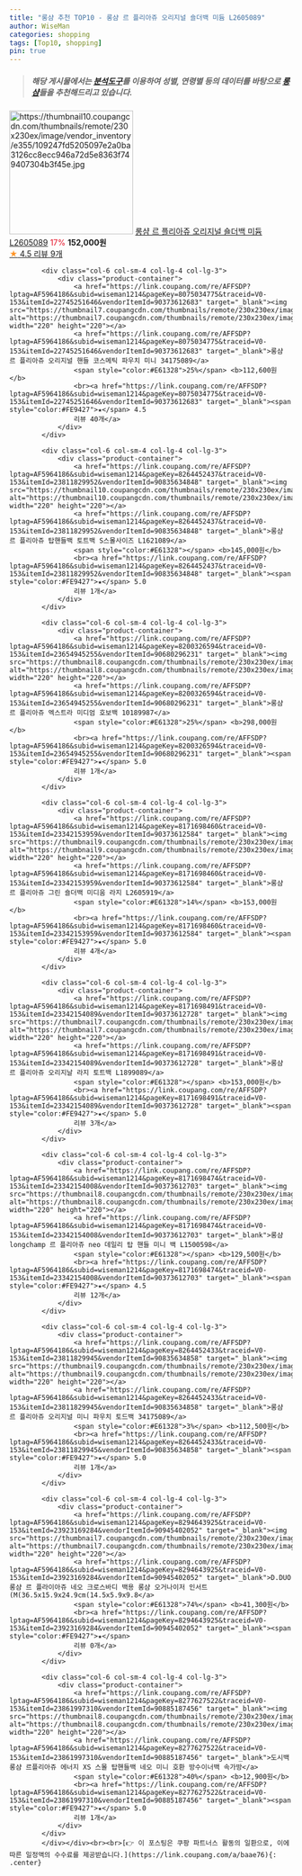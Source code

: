 ```yaml
---
title: "롱샴 추천 TOP10 - 롱샴 르 플리아쥬 오리지널 숄더백 미듐 L2605089"
author: WiseMan
categories: shopping
tags: [Top10, shopping]
pin: true
---
```


> ##### 해당 게시물에서는 [**분석도구**](https://itemscout.io/)를 이용하여 **성별**, **연령별** 등의 데이터를 바탕으로 [**롱샴**](https://link.coupang.com/a/baae76)들을 추천해드리고 있습니다.
<div class="container"><div class="row">
            <div class="col-6 col-sm-4 col-lg-4 col-lg-3">
                <div class="product-container">
                    <a href="https://link.coupang.com/re/AFFSDP?lptag=AF5964186&subid=wiseman1214&pageKey=8171698482&traceid=V0-153&itemId=23342154031&vendorItemId=90373612603" target="_blank"><img src="https://thumbnail10.coupangcdn.com/thumbnails/remote/230x230ex/image/vendor_inventory/e355/109247fd5205097e2a0ba3126cc8ecc946a72d5e8363f749407304b3f45e.jpg" alt="https://thumbnail10.coupangcdn.com/thumbnails/remote/230x230ex/image/vendor_inventory/e355/109247fd5205097e2a0ba3126cc8ecc946a72d5e8363f749407304b3f45e.jpg" width="220" height="220"></a>
                    <a href="https://link.coupang.com/re/AFFSDP?lptag=AF5964186&subid=wiseman1214&pageKey=8171698482&traceid=V0-153&itemId=23342154031&vendorItemId=90373612603" target="_blank">롱샴 르 플리아쥬 오리지널 숄더백 미듐 L2605089</a>
                    <span style="color:#E61328">17%</span> <b>152,000원</b>
                    <br><a href="https://link.coupang.com/re/AFFSDP?lptag=AF5964186&subid=wiseman1214&pageKey=8171698482&traceid=V0-153&itemId=23342154031&vendorItemId=90373612603" target="_blank"><span style="color:#FE9427">★</span> 4.5
                    리뷰 9개</a>
                </div>
            </div>
            
            <div class="col-6 col-sm-4 col-lg-4 col-lg-3">
                <div class="product-container">
                    <a href="https://link.coupang.com/re/AFFSDP?lptag=AF5964186&subid=wiseman1214&pageKey=8075034775&traceid=V0-153&itemId=22745251646&vendorItemId=90373612683" target="_blank"><img src="https://thumbnail7.coupangcdn.com/thumbnails/remote/230x230ex/image/vendor_inventory/c007/268e74bd3828ebc8747d99c99e395323d607b1117d063e061acfec37afa0.jpg" alt="https://thumbnail7.coupangcdn.com/thumbnails/remote/230x230ex/image/vendor_inventory/c007/268e74bd3828ebc8747d99c99e395323d607b1117d063e061acfec37afa0.jpg" width="220" height="220"></a>
                    <a href="https://link.coupang.com/re/AFFSDP?lptag=AF5964186&subid=wiseman1214&pageKey=8075034775&traceid=V0-153&itemId=22745251646&vendorItemId=90373612683" target="_blank">롱샴 르 플리아쥬 오리지널 핸들 코스메틱 파우치 미니 34175089</a>
                    <span style="color:#E61328">25%</span> <b>112,600원</b>
                    <br><a href="https://link.coupang.com/re/AFFSDP?lptag=AF5964186&subid=wiseman1214&pageKey=8075034775&traceid=V0-153&itemId=22745251646&vendorItemId=90373612683" target="_blank"><span style="color:#FE9427">★</span> 4.5
                    리뷰 40개</a>
                </div>
            </div>
            
            <div class="col-6 col-sm-4 col-lg-4 col-lg-3">
                <div class="product-container">
                    <a href="https://link.coupang.com/re/AFFSDP?lptag=AF5964186&subid=wiseman1214&pageKey=8264452437&traceid=V0-153&itemId=23811829952&vendorItemId=90835634848" target="_blank"><img src="https://thumbnail10.coupangcdn.com/thumbnails/remote/230x230ex/image/vendor_inventory/e725/1eef8db53c488422372499c06ea7f33d0cc3cdf2b9b8e2bdb7b3063c2f03.png" alt="https://thumbnail10.coupangcdn.com/thumbnails/remote/230x230ex/image/vendor_inventory/e725/1eef8db53c488422372499c06ea7f33d0cc3cdf2b9b8e2bdb7b3063c2f03.png" width="220" height="220"></a>
                    <a href="https://link.coupang.com/re/AFFSDP?lptag=AF5964186&subid=wiseman1214&pageKey=8264452437&traceid=V0-153&itemId=23811829952&vendorItemId=90835634848" target="_blank">롱샴 르 플리아쥬 탑핸들백 토트백 S스몰사이즈 L1621089</a>
                    <span style="color:#E61328"></span> <b>145,000원</b>
                    <br><a href="https://link.coupang.com/re/AFFSDP?lptag=AF5964186&subid=wiseman1214&pageKey=8264452437&traceid=V0-153&itemId=23811829952&vendorItemId=90835634848" target="_blank"><span style="color:#FE9427">★</span> 5.0
                    리뷰 1개</a>
                </div>
            </div>
            
            <div class="col-6 col-sm-4 col-lg-4 col-lg-3">
                <div class="product-container">
                    <a href="https://link.coupang.com/re/AFFSDP?lptag=AF5964186&subid=wiseman1214&pageKey=8200326594&traceid=V0-153&itemId=23654945255&vendorItemId=90680296231" target="_blank"><img src="https://thumbnail8.coupangcdn.com/thumbnails/remote/230x230ex/image/vendor_inventory/7ebf/e23f44023f5e8a8c94c9f4c3431cf9ce3ec609ba598302a6ac94485a7f68.jpg" alt="https://thumbnail8.coupangcdn.com/thumbnails/remote/230x230ex/image/vendor_inventory/7ebf/e23f44023f5e8a8c94c9f4c3431cf9ce3ec609ba598302a6ac94485a7f68.jpg" width="220" height="220"></a>
                    <a href="https://link.coupang.com/re/AFFSDP?lptag=AF5964186&subid=wiseman1214&pageKey=8200326594&traceid=V0-153&itemId=23654945255&vendorItemId=90680296231" target="_blank">롱샴 르 플리아쥬 엑스트라 미디엄 호보백 10189987</a>
                    <span style="color:#E61328">25%</span> <b>298,000원</b>
                    <br><a href="https://link.coupang.com/re/AFFSDP?lptag=AF5964186&subid=wiseman1214&pageKey=8200326594&traceid=V0-153&itemId=23654945255&vendorItemId=90680296231" target="_blank"><span style="color:#FE9427">★</span> 5.0
                    리뷰 1개</a>
                </div>
            </div>
            
            <div class="col-6 col-sm-4 col-lg-4 col-lg-3">
                <div class="product-container">
                    <a href="https://link.coupang.com/re/AFFSDP?lptag=AF5964186&subid=wiseman1214&pageKey=8171698460&traceid=V0-153&itemId=23342153959&vendorItemId=90373612584" target="_blank"><img src="https://thumbnail9.coupangcdn.com/thumbnails/remote/230x230ex/image/vendor_inventory/948c/b64449ea5da047ea1c825acd68f4ea009a79cade9b942cf6d2037e3a443c.jpg" alt="https://thumbnail9.coupangcdn.com/thumbnails/remote/230x230ex/image/vendor_inventory/948c/b64449ea5da047ea1c825acd68f4ea009a79cade9b942cf6d2037e3a443c.jpg" width="220" height="220"></a>
                    <a href="https://link.coupang.com/re/AFFSDP?lptag=AF5964186&subid=wiseman1214&pageKey=8171698460&traceid=V0-153&itemId=23342153959&vendorItemId=90373612584" target="_blank">롱샴 르 플리아쥬 그린 숄더백 미디움 라지 L2605919</a>
                    <span style="color:#E61328">14%</span> <b>153,000원</b>
                    <br><a href="https://link.coupang.com/re/AFFSDP?lptag=AF5964186&subid=wiseman1214&pageKey=8171698460&traceid=V0-153&itemId=23342153959&vendorItemId=90373612584" target="_blank"><span style="color:#FE9427">★</span> 5.0
                    리뷰 4개</a>
                </div>
            </div>
            
            <div class="col-6 col-sm-4 col-lg-4 col-lg-3">
                <div class="product-container">
                    <a href="https://link.coupang.com/re/AFFSDP?lptag=AF5964186&subid=wiseman1214&pageKey=8171698491&traceid=V0-153&itemId=23342154089&vendorItemId=90373612728" target="_blank"><img src="https://thumbnail7.coupangcdn.com/thumbnails/remote/230x230ex/image/vendor_inventory/2ab9/3a5fcb80b663182a136ab1f35c1ed1395eb6cc412166fff8fb2a83f11df3.jpg" alt="https://thumbnail7.coupangcdn.com/thumbnails/remote/230x230ex/image/vendor_inventory/2ab9/3a5fcb80b663182a136ab1f35c1ed1395eb6cc412166fff8fb2a83f11df3.jpg" width="220" height="220"></a>
                    <a href="https://link.coupang.com/re/AFFSDP?lptag=AF5964186&subid=wiseman1214&pageKey=8171698491&traceid=V0-153&itemId=23342154089&vendorItemId=90373612728" target="_blank">롱샴 르 플리아쥬 오리지날 라지 토트백 L1899089</a>
                    <span style="color:#E61328"></span> <b>153,000원</b>
                    <br><a href="https://link.coupang.com/re/AFFSDP?lptag=AF5964186&subid=wiseman1214&pageKey=8171698491&traceid=V0-153&itemId=23342154089&vendorItemId=90373612728" target="_blank"><span style="color:#FE9427">★</span> 5.0
                    리뷰 3개</a>
                </div>
            </div>
            
            <div class="col-6 col-sm-4 col-lg-4 col-lg-3">
                <div class="product-container">
                    <a href="https://link.coupang.com/re/AFFSDP?lptag=AF5964186&subid=wiseman1214&pageKey=8171698474&traceid=V0-153&itemId=23342154008&vendorItemId=90373612703" target="_blank"><img src="https://thumbnail8.coupangcdn.com/thumbnails/remote/230x230ex/image/vendor_inventory/860c/b15ec7f0606005ceb4c4e19273bba3df18ce26f930e65c769f9661dc873f.jpg" alt="https://thumbnail8.coupangcdn.com/thumbnails/remote/230x230ex/image/vendor_inventory/860c/b15ec7f0606005ceb4c4e19273bba3df18ce26f930e65c769f9661dc873f.jpg" width="220" height="220"></a>
                    <a href="https://link.coupang.com/re/AFFSDP?lptag=AF5964186&subid=wiseman1214&pageKey=8171698474&traceid=V0-153&itemId=23342154008&vendorItemId=90373612703" target="_blank">롱샴 longchamp 르 플리아쥬 neo 데일리 탑 핸들 미니 백 L1500598</a>
                    <span style="color:#E61328"></span> <b>129,500원</b>
                    <br><a href="https://link.coupang.com/re/AFFSDP?lptag=AF5964186&subid=wiseman1214&pageKey=8171698474&traceid=V0-153&itemId=23342154008&vendorItemId=90373612703" target="_blank"><span style="color:#FE9427">★</span> 4.5
                    리뷰 12개</a>
                </div>
            </div>
            
            <div class="col-6 col-sm-4 col-lg-4 col-lg-3">
                <div class="product-container">
                    <a href="https://link.coupang.com/re/AFFSDP?lptag=AF5964186&subid=wiseman1214&pageKey=8264452433&traceid=V0-153&itemId=23811829945&vendorItemId=90835634858" target="_blank"><img src="https://thumbnail9.coupangcdn.com/thumbnails/remote/230x230ex/image/vendor_inventory/7845/ffa317b2a1f3d24c8ce696bd6e6e5e46ab5764213acd893fc7abb23adc64.png" alt="https://thumbnail9.coupangcdn.com/thumbnails/remote/230x230ex/image/vendor_inventory/7845/ffa317b2a1f3d24c8ce696bd6e6e5e46ab5764213acd893fc7abb23adc64.png" width="220" height="220"></a>
                    <a href="https://link.coupang.com/re/AFFSDP?lptag=AF5964186&subid=wiseman1214&pageKey=8264452433&traceid=V0-153&itemId=23811829945&vendorItemId=90835634858" target="_blank">롱샴 르 플리아쥬 오리지널 미니 파우치 토드백 34175089</a>
                    <span style="color:#E61328">3%</span> <b>112,500원</b>
                    <br><a href="https://link.coupang.com/re/AFFSDP?lptag=AF5964186&subid=wiseman1214&pageKey=8264452433&traceid=V0-153&itemId=23811829945&vendorItemId=90835634858" target="_blank"><span style="color:#FE9427">★</span> 5.0
                    리뷰 1개</a>
                </div>
            </div>
            
            <div class="col-6 col-sm-4 col-lg-4 col-lg-3">
                <div class="product-container">
                    <a href="https://link.coupang.com/re/AFFSDP?lptag=AF5964186&subid=wiseman1214&pageKey=8294643925&traceid=V0-153&itemId=23923169284&vendorItemId=90945402052" target="_blank"><img src="https://thumbnail7.coupangcdn.com/thumbnails/remote/230x230ex/image/vendor_inventory/651e/1fcfa2bb186f4e412a5537aba27e430ae916fe9135725a58aee6da86ea1f.jpg" alt="https://thumbnail7.coupangcdn.com/thumbnails/remote/230x230ex/image/vendor_inventory/651e/1fcfa2bb186f4e412a5537aba27e430ae916fe9135725a58aee6da86ea1f.jpg" width="220" height="220"></a>
                    <a href="https://link.coupang.com/re/AFFSDP?lptag=AF5964186&subid=wiseman1214&pageKey=8294643925&traceid=V0-153&itemId=23923169284&vendorItemId=90945402052" target="_blank">D.DUO 롱샴 르 플라이아쥬 네오 크로스바디 백용 롱샴 오거나이저 인서트 (M(36.5x15.9x24.9cm(14.5x5.9x9.8</a>
                    <span style="color:#E61328">74%</span> <b>41,300원</b>
                    <br><a href="https://link.coupang.com/re/AFFSDP?lptag=AF5964186&subid=wiseman1214&pageKey=8294643925&traceid=V0-153&itemId=23923169284&vendorItemId=90945402052" target="_blank"><span style="color:#FE9427">★</span> 
                    리뷰 0개</a>
                </div>
            </div>
            
            <div class="col-6 col-sm-4 col-lg-4 col-lg-3">
                <div class="product-container">
                    <a href="https://link.coupang.com/re/AFFSDP?lptag=AF5964186&subid=wiseman1214&pageKey=8277627522&traceid=V0-153&itemId=23861997310&vendorItemId=90885187456" target="_blank"><img src="https://thumbnail8.coupangcdn.com/thumbnails/remote/230x230ex/image/vendor_inventory/84f8/4ce07708a5686c90ee62fc6ded8efdececd92a3359922cc099bc50503107.jpg" alt="https://thumbnail8.coupangcdn.com/thumbnails/remote/230x230ex/image/vendor_inventory/84f8/4ce07708a5686c90ee62fc6ded8efdececd92a3359922cc099bc50503107.jpg" width="220" height="220"></a>
                    <a href="https://link.coupang.com/re/AFFSDP?lptag=AF5964186&subid=wiseman1214&pageKey=8277627522&traceid=V0-153&itemId=23861997310&vendorItemId=90885187456" target="_blank">도시백 롱샴 르플리아쥬 에너지 XS 스몰 탑핸들백 네오 미니 호환 방수이너백 속가방</a>
                    <span style="color:#E61328">40%</span> <b>12,900원</b>
                    <br><a href="https://link.coupang.com/re/AFFSDP?lptag=AF5964186&subid=wiseman1214&pageKey=8277627522&traceid=V0-153&itemId=23861997310&vendorItemId=90885187456" target="_blank"><span style="color:#FE9427">★</span> 5.0
                    리뷰 1개</a>
                </div>
            </div>
            </div></div><br><br>[👉 이 포스팅은 쿠팡 파트너스 활동의 일환으로, 이에 따른 일정액의 수수료를 제공받습니다.](https://link.coupang.com/a/baae76){: .center}